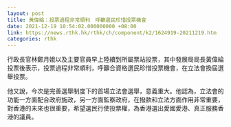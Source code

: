 ```yaml
---
layout: post
title: 黃偉綸：投票過程非常順利　呼籲選民珍惜投票機會
date: 2021-12-19 10:54:02.000000000 +08:00
link: https://news.rthk.hk/rthk/ch/component/k2/1624919-20211219.htm
categories: rthk
---
```


行政長官林鄭月娥以及主要官員早上陸續到所屬票站投票，其中發展局局長黃偉綸投票後表示，投票過程非常順利，呼籲合資格選民珍惜投票機會，在立法會換屆選舉投票。

他又說，今次是完善選舉制度下的首場立法會選舉，意義重大。他認為，立法會的功能一方面配合政府施政，另一方面監察政府，在撥款和立法方面作用非常重要，對香港的未來也很重要，希望選民行使投票權，為香港選出愛國愛港、真正服務香港的議員。
